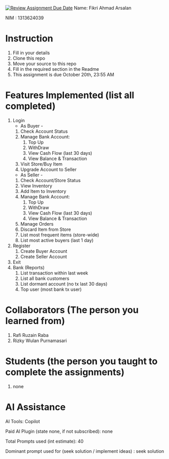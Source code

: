 [![Review Assignment Due Date](https://classroom.github.com/assets/deadline-readme-button-22041afd0340ce965d47ae6ef1cefeee28c7c493a6346c4f15d667ab976d596c.svg)](https://classroom.github.com/a/uAfN8jpt)
Name: Fikri Ahmad Arsalan

NIM : 1313624039

# Instruction
1. Fill in your details
2. Clone this repo
3. Move your source to this repo
4. Fill in the required section in the Readme
5. This assignment is due October 20th, 23:55 AM

# Features Implemented (list all completed)
1. Login
   - As Buyer -
   1. Check Account Status
   2. Manage Bank Account:
      1. Top Up
      2. WithDraw
      3. View Cash Flow (last 30 days)
      4. View Balance & Transaction
   3. Visit Store/Buy Item
   4. Upgrade Account to Seller
   - As Seller -
   1. Check Account/Store Status
   2. View Inventory
   3. Add Item to Inventory
   4. Manage Bank Account:
      1. Top Up
      2. WithDraw
      3. View Cash Flow (last 30 days)
      4. View Balance & Transaction
   5. Manage Orders
   6. Discard Item from Store
   7. List most frequent items (store-wide)
   8. List most active buyers (last 1 day)
2. Register
   1. Create Buyer Account
   2. Create Seller Account
3. Exit
4. Bank (Reports)
   1. List transaction within last week
   2. List all bank customers
   3. List dormant account (no tx last 30 days)
   4. Top user (most bank tx user)

# Collaborators (The person you learned from)
1. Rafi Ruzain Raba
2. Rizky Wulan Purnamasari

# Students (the person you taught to complete the assignments)
1. none

# AI Assistance
AI Tools: Copilot

Paid AI Plugin (state none, if not subscribed): none

Total Prompts used (int estimate): 40

Dominant prompt used for (seek solution / implement ideas) : seek solution
